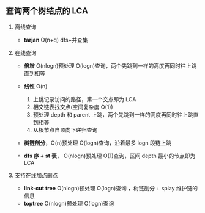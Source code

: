 ## 查询两个树结点的 LCA

1. 离线查询

   - **tarjan** O(n+q) dfs+并查集

2. 在线查询

   - **倍增** O(nlogn)预处理 O(logn)查询，两个先跳到一样的高度再同时往上跳直到相等
   - **线性** O(n)

     1. 上跳记录访问的路径，第一个交点即为 LCA
     2. 相交链表找交点(空间复杂度 O(1))
     3. 预处理 depth 和 parent 上跳，两个先跳到一样的高度再同时往上跳直到相等
     4. 从根节点自顶向下递归查询

   - **树链剖分**，O(n)预处理 O(logn)查询，沿着最多 logn 段链上跳
   - **dfs 序 + st 表**， O(nlogn)预处理 O(1)查询，区间 depth 最小的节点即为 LCA

3. 支持在线加点删点
   - **link-cut tree** O(nlogn)预处理 O(logn)查询 ，树链剖分 + splay 维护链的信息
   - **toptree** O(nlogn)预处理 O(logn)查询
